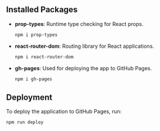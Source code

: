 ## Installed Packages

- **prop-types**: Runtime type checking for React props.
  ```sh
  npm i prop-types
  ```
- **react-router-dom**: Routing library for React applications.
  ```sh
  npm i react-router-dom
  ```
- **gh-pages**: Used for deploying the app to GitHub Pages.
  ```sh
  npm i gh-pages
  ```

## Deployment

To deploy the application to GitHub Pages, run:
```sh
npm run deploy
```

